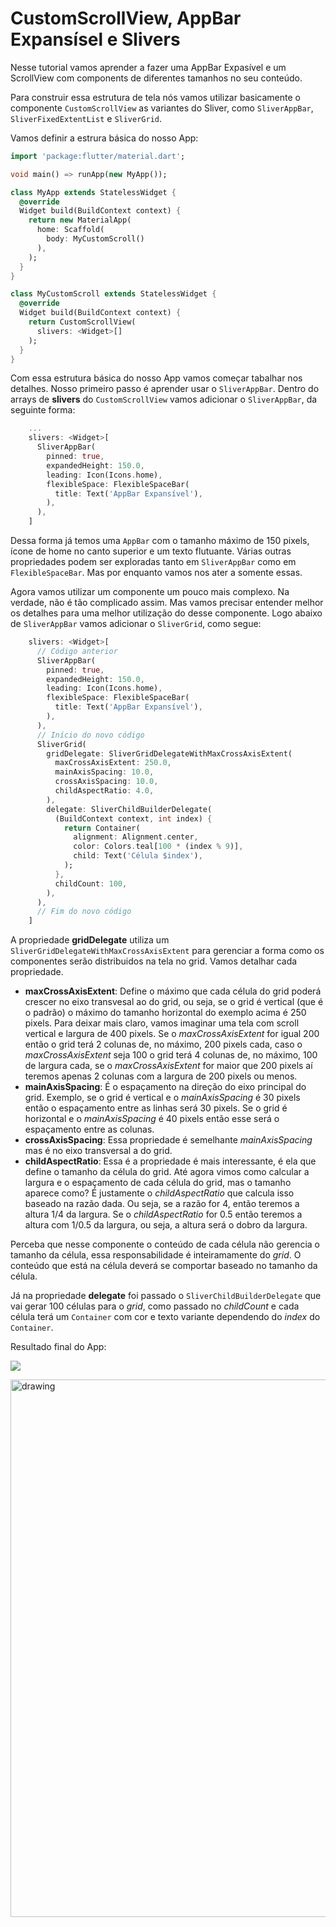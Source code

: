 # CustomScrollView, AppBar Expansísel e Slivers

Nesse tutorial vamos aprender a fazer uma AppBar Expasível e um ScrollView com components de diferentes tamanhos no seu conteúdo. 

Para construir essa estrutura de tela nós vamos utilizar basicamente o componente `CustomScrollView` as variantes do Sliver, como `SliverAppBar`, `SliverFixedExtentList` e `SliverGrid`.

Vamos definir a estrura básica do nosso App:

```dart
import 'package:flutter/material.dart';

void main() => runApp(new MyApp());

class MyApp extends StatelessWidget {
  @override
  Widget build(BuildContext context) {
    return new MaterialApp(
      home: Scaffold(
        body: MyCustomScroll()
      ),
    );
  }
}

class MyCustomScroll extends StatelessWidget {
  @override
  Widget build(BuildContext context) {
    return CustomScrollView(
      slivers: <Widget>[]  
    );
  }
}
```

Com essa estrutura básica do nosso App vamos começar tabalhar nos detalhes. Nosso primeiro passo é aprender usar o `SliverAppBar`. Dentro do arrays de __slivers__ do `CustomScrollView` vamos adicionar o `SliverAppBar`, da seguinte forma:

```dart
    ...
    slivers: <Widget>[
      SliverAppBar(
        pinned: true,
        expandedHeight: 150.0,
        leading: Icon(Icons.home),
        flexibleSpace: FlexibleSpaceBar(
          title: Text('AppBar Expansível'),
        ),
      ),
    ]
```
Dessa forma já temos uma `AppBar` com o tamanho máximo de 150 pixels, ícone de home no canto superior e um texto flutuante. Várias outras propriedades podem ser exploradas tanto em `SliverAppBar` como em `FlexibleSpaceBar`. Mas por enquanto vamos nos ater a somente essas.

Agora vamos utilizar um componente um pouco mais complexo. Na verdade, não é tão complicado assim. Mas vamos precisar entender melhor os detalhes para uma melhor utilização do desse componente. Logo abaixo de `SliverAppBar` vamos adicionar o `SliverGrid`, como segue:

```dart
    slivers: <Widget>[
      // Código anterior
      SliverAppBar(
        pinned: true,
        expandedHeight: 150.0,
        leading: Icon(Icons.home),
        flexibleSpace: FlexibleSpaceBar(
          title: Text('AppBar Expansível'),
        ),
      ),
      // Início do novo código
      SliverGrid(
        gridDelegate: SliverGridDelegateWithMaxCrossAxisExtent(
          maxCrossAxisExtent: 250.0,
          mainAxisSpacing: 10.0,
          crossAxisSpacing: 10.0,
          childAspectRatio: 4.0,
        ),
        delegate: SliverChildBuilderDelegate(
          (BuildContext context, int index) {
            return Container(
              alignment: Alignment.center,
              color: Colors.teal[100 * (index % 9)],
              child: Text('Célula $index'),
            );
          },
          childCount: 100,
        ),
      ),
      // Fim do novo código
    ]
```
A propriedade __gridDelegate__ utiliza um `SliverGridDelegateWithMaxCrossAxisExtent` para gerenciar a forma como os componentes serão distribuidos na tela no grid. Vamos detalhar cada propriedade.

- __maxCrossAxisExtent__: Define o máximo que cada célula do grid poderá crescer no eixo transvesal ao do grid, ou seja, se o grid é vertical (que é o padrão) o máximo do tamanho horizontal do exemplo acima é 250 pixels. Para deixar mais claro, vamos imaginar uma tela com scroll vertical e largura de 400 pixels. Se o _maxCrossAxisExtent_ for igual 200 então o grid terá 2 colunas de, no máximo, 200 pixels cada, caso o _maxCrossAxisExtent_ seja 100 o grid terá 4 colunas de, no máximo, 100 de largura cada, se o _maxCrossAxisExtent_ for maior que 200 pixels aí teremos apenas 2 colunas com a largura de 200 pixels ou menos.
- __mainAxisSpacing__: É o espaçamento na direção do eixo principal do grid. Exemplo, se o grid é vertical e o _mainAxisSpacing_ é 30 pixels então o espaçamento entre as linhas será 30 pixels. Se o grid é horizontal e o _mainAxisSpacing_ é 40 pixels então esse será o espaçamento entre as colunas.
- __crossAxisSpacing__: Essa propriedade é semelhante _mainAxisSpacing_ mas é no eixo transversal a do grid.
- __childAspectRatio__: Essa é a propriedade é mais interessante, é ela que define o tamanho da célula do grid. Até agora vimos como calcular a largura e o espaçamento de cada célula do grid, mas o tamanho aparece como? É justamente o _childAspectRatio_ que calcula isso baseado na razão dada. Ou seja, se a razão for 4, então teremos a altura 1/4 da largura. Se o _childAspectRatio_ for 0.5 então teremos a altura com 1/0.5 da largura, ou seja, a altura será o dobro da largura.

Perceba que nesse componente o conteúdo de cada célula não gerencia o tamanho da célula, essa responsabilidade é inteiramamente do _grid_. O conteúdo que está na célula deverá se comportar baseado no tamanho da célula.

Já na propriedade __delegate__ foi passado o `SliverChildBuilderDelegate` que vai gerar 100 células para o _grid_, como passado no _childCount_ e cada célula terá um `Container` com cor e texto variante dependendo do _index_ do `Container`.

Resultado final do App:

![](https://github.com/silasbrasil/Flutter-Tutoriais/blob/master/tutors/Layouts/CustomScrollView.jpeg)

<img src="CustomScrollView.jpeg" alt="drawing" width="540" height="860"/>
